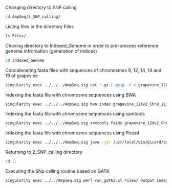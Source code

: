 Changing directory to SNP calling
```bash
cd AmpSeq/2_SNP_calling/
```
Listing files in the directory Files
```bash
ls Files/
```
Chaning directory to Indexed_Genome in order to pre-process reference genome infromation (generation of indices)
```bash
cd Indexed_Genome
```
Concatenating fasta files with sequences of chromosmes 9, 12, 14, 14 and 19 of grapevine
```bash
singularity exec ../../../AmpSeq.sig cat *.gz | gzip -d > grapevine_12Xv2_Chr9_12_13_14_19.fa
```
Indexing the fasta file with chromosme sequences using BWA
```bash
singularity exec ../../../AmpSeq.sig bwa index grapevine_12Xv2_Chr9_12_13_14_19.fa
```
Indexing the fasta file with chromosme sequences using samtools
```bash
singularity exec ../../../AmpSeq.sig samtools faidx grapevine_12Xv2_Chr9_12_13_14_19.fa
```
Indexing the fasta file with chromosme sequences using Picard
```bash
singularity exec ../../../AmpSeq.sig java -jar /usr/local/bin/picard/build/libs/picard.jar CreateSequenceDictionary R=grapevine_12Xv2_Chr9_12_13_14_19.fa O=grapevine_12Xv2_Chr9_12_13_14_19.dict
```
Returning to 2_SNP_calling directory
```bash
cd ..
```
Executing the SNp calling routine based on GATK
```bash
singularity exec ../../AmpSeq.sig perl run_gatk2.pl Files/ Output Indexed_Genome/grapevine_12Xv2_Chr9_12_13_14_19.fa
```
